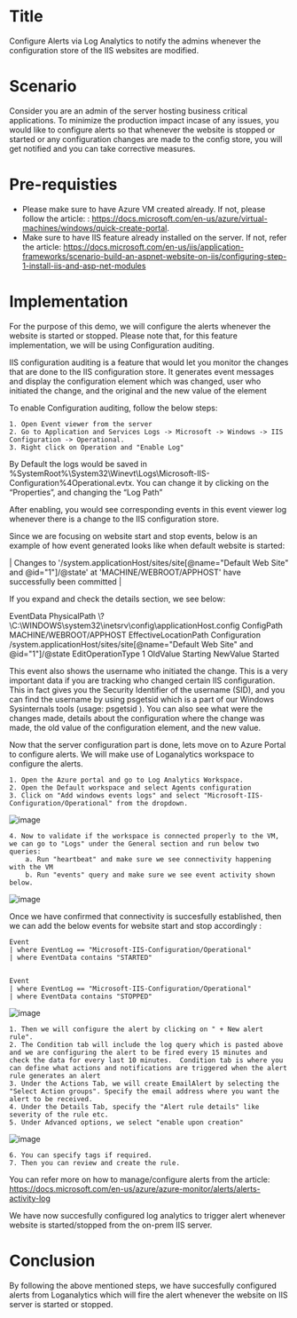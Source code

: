 # Title 

 Configure Alerts via Log Analytics to notify the admins whenever the configuration store of the IIS websites are modified. 

# Scenario 


Consider you are an admin of the server hosting business critical applications. To minimize the production impact incase of any issues, you would like to configure alerts so that whenever the website is stopped or started or any configuration changes are made to the config store, you will get notified and you can take corrective measures. 

# Pre-requisties 

  - Please make sure to have Azure VM created already. If not, please follow the article: : https://docs.microsoft.com/en-us/azure/virtual-machines/windows/quick-create-portal.
  - Make sure to have IIS feature already installed on the server. If not, refer the article: https://docs.microsoft.com/en-us/iis/application-frameworks/scenario-build-an-aspnet-website-on-iis/configuring-step-1-install-iis-and-asp-net-modules


# Implementation 

For the purpose of this demo, we will configure the alerts whenever the website is started or stopped. Please note that, for this feature implementation, we will be using Configuration auditing. 

IIS configuration auditing is a feature that would let you monitor the changes that are done to the IIS configuration store. It generates event messages and display the configuration element which was changed, user who initiated the change, and the original and the new value of the element

To enable Configuration auditing, follow the below steps: 

	1. Open Event viewer from the server
	2. Go to Application and Services Logs -> Microsoft -> Windows -> IIS Configuration -> Operational. 
	3. Right click on Operation and "Enable Log"

By Default  the logs would be saved in 
%SystemRoot%\System32\Winevt\Logs\Microsoft-IIS-Configuration%4Operational.evtx. You can change it by clicking on the “Properties”, and changing the “Log Path”

After enabling, you would see corresponding events in this event viewer log whenever there is a change to the IIS configuration store.

Since we are focusing on website start and stop events, below is an example of how event generated looks like when default website is started: 

| Changes to '/system.applicationHost/sites/site[@name="Default Web Site" and @id="1"]/@state' at 'MACHINE/WEBROOT/APPHOST' have successfully been committed |

If you expand and check the details section, we see below: 

EventData
PhysicalPath
\\?\C:\WINDOWS\system32\inetsrv\config\applicationHost.config
ConfigPath
MACHINE/WEBROOT/APPHOST
EffectiveLocationPath
Configuration
/system.applicationHost/sites/site[@name="Default Web Site" and @id="1"]/@state
EditOperationType
1
OldValue
Starting
NewValue
Started

This event also shows the username who initiated the change. This is a very important data if you are tracking who changed certain IIS configuration. This in fact gives you the Security Identifier of the username (SID), and you can find the username by using psgetsid which is a part of our Windows Sysinternals tools (usage: psgetsid <SID>).
You can also see what were the changes made, details about the configuration where the change was made, the old value of the configuration element, and the new value.

Now that the server configuration part is done, lets move on to Azure Portal to configure alerts. 
We will make use of Loganalytics workspace to configure the alerts. 

	1. Open the Azure portal and go to Log Analytics Workspace. 
	2. Open the Default workspace and select Agents configuration
	3. Click on "Add windows events logs" and select "Microsoft-IIS-Configuration/Operational" from the dropdown. 

![image](https://user-images.githubusercontent.com/81897348/161708690-6172b8e9-2ae6-4800-ba12-72d3d216e8aa.png)

		
	4. Now to validate if the workspace is connected properly to the VM, we can go to "Logs" under the General section and run below two queries: 
		a. Run "heartbeat" and make sure we see connectivity happening with the VM
		b. Run "events" query and make sure we see event activity shown below.

![image](https://user-images.githubusercontent.com/81897348/161717653-6509ac45-c654-4e70-88e6-8aca01f66d64.png)


Once we have confirmed that connectivity is succesfully established, then we can add the below events for website start and stop accordingly :



	Event
	| where EventLog == "Microsoft-IIS-Configuration/Operational"
	| where EventData contains "STARTED"
	
	
	Event
	| where EventLog == "Microsoft-IIS-Configuration/Operational"
	| where EventData contains "STOPPED"

![image](https://user-images.githubusercontent.com/81897348/161718102-2b9a37f6-5800-4002-a99a-066e3109a41d.png)

	

	1. Then we will configure the alert by clicking on " + New alert rule".
	2. The Condition tab will include the log query which is pasted above and we are configuring the alert to be fired every 15 minutes and check the data for every last 10 minutes.  Condition tab is where you can define what actions and notifications are triggered when the alert rule generates an alert
	3. Under the Actions Tab, we will create EmailAlert by selecting the "Select Action groups". Specify the email address where you want the alert to be received. 
	4. Under the Details Tab, specify the "Alert rule details" like  severity of the rule etc.
	5. Under Advanced options, we select "enable upon creation"

![image](https://user-images.githubusercontent.com/81897348/161718323-ee01e8de-0a06-4bd6-a8cb-a307d50b1130.png)
	
	6. You can specify tags if required. 
	7. Then you can review and create the rule. 


You can refer more on how to manage/configure alerts from the article: https://docs.microsoft.com/en-us/azure/azure-monitor/alerts/alerts-activity-log



We have now succesfully configured log analytics to trigger alert whenever website is started/stopped from the on-prem IIS server. 

# Conclusion 
	
By following the above mentioned steps, we have succesfully configured alerts from Loganalytics which will fire the alert whenever the website on IIS server is started or stopped.
